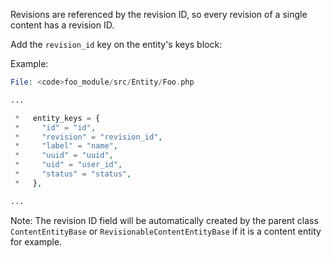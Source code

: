 Revisions are referenced by the revision ID, so every revision of a single content has a revision ID.

Add the `revision_id` key on the entity's keys block:

Example:

```php
File: <code>foo_module/src/Entity/Foo.php

...

 *   entity_keys = {
 *     "id" = "id",
 *     "revision" = "revision_id",
 *     "label" = "name",
 *     "uuid" = "uuid",
 *     "uid" = "user_id",
 *     "status" = "status",
 *   },

...

```

Note: The revision ID field will be automatically created by the parent class `ContentEntityBase` or `RevisionableContentEntityBase` if it is a content entity for example.
